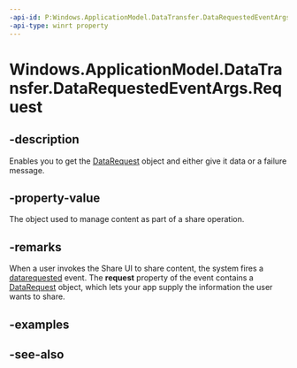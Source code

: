 ----api-id: P:Windows.ApplicationModel.DataTransfer.DataRequestedEventArgs.Request
-api-type: winrt property
---<!-- Property syntaxpublic Windows.ApplicationModel.DataTransfer.DataRequest Request { get; }--># Windows.ApplicationModel.DataTransfer.DataRequestedEventArgs.Request## -descriptionEnables you to get the [DataRequest](datarequest.md) object and either give it data or a failure message.## -property-valueThe object used to manage content as part of a share operation.## -remarksWhen a user invokes the Share UI to share content, the system fires a [datarequested](datatransfermanager_datarequested.md) event. The **request** property of the event contains a [DataRequest](datarequest.md) object, which lets your app supply the information the user wants to share.## -examples## -see-also